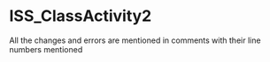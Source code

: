 # ISS_ClassActivity2

All the changes and errors are mentioned in comments with their line numbers mentioned
